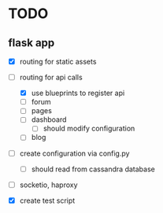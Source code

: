 # TODO

## flask app

- [x] routing for static assets
- [ ] routing for api calls
  - [x] use blueprints to register api
  - [ ] forum
  - [ ] pages
  - [ ] dashboard
    - [ ] should modify configuration
  - [ ] blog
- [ ] create configuration via config.py
  - [ ] should read from cassandra database
- [ ] socketio, haproxy
- [x] create test script

